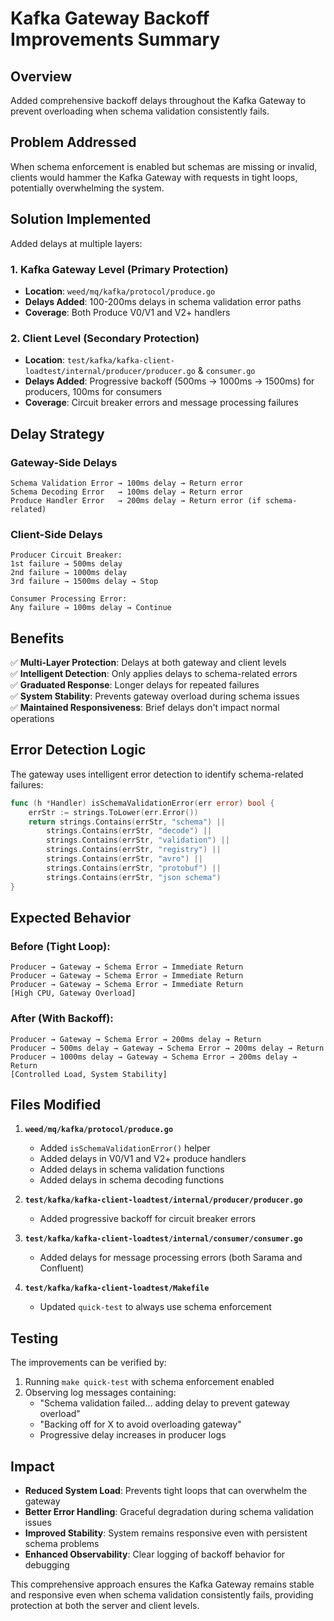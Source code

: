 # Kafka Gateway Backoff Improvements Summary

## Overview
Added comprehensive backoff delays throughout the Kafka Gateway to prevent overloading when schema validation consistently fails.

## Problem Addressed
When schema enforcement is enabled but schemas are missing or invalid, clients would hammer the Kafka Gateway with requests in tight loops, potentially overwhelming the system.

## Solution Implemented
Added delays at multiple layers:

### 1. **Kafka Gateway Level** (Primary Protection)
- **Location**: `weed/mq/kafka/protocol/produce.go`
- **Delays Added**: 100-200ms delays in schema validation error paths
- **Coverage**: Both Produce V0/V1 and V2+ handlers

### 2. **Client Level** (Secondary Protection)
- **Location**: `test/kafka/kafka-client-loadtest/internal/producer/producer.go` & `consumer.go`
- **Delays Added**: Progressive backoff (500ms → 1000ms → 1500ms) for producers, 100ms for consumers
- **Coverage**: Circuit breaker errors and message processing failures

## Delay Strategy

### Gateway-Side Delays
```
Schema Validation Error → 100ms delay → Return error
Schema Decoding Error   → 100ms delay → Return error  
Produce Handler Error   → 200ms delay → Return error (if schema-related)
```

### Client-Side Delays
```
Producer Circuit Breaker:
1st failure → 500ms delay
2nd failure → 1000ms delay  
3rd failure → 1500ms delay → Stop

Consumer Processing Error:
Any failure → 100ms delay → Continue
```

## Benefits

✅ **Multi-Layer Protection**: Delays at both gateway and client levels  
✅ **Intelligent Detection**: Only applies delays to schema-related errors  
✅ **Graduated Response**: Longer delays for repeated failures  
✅ **System Stability**: Prevents gateway overload during schema issues  
✅ **Maintained Responsiveness**: Brief delays don't impact normal operations  

## Error Detection Logic

The gateway uses intelligent error detection to identify schema-related failures:

```go
func (h *Handler) isSchemaValidationError(err error) bool {
    errStr := strings.ToLower(err.Error())
    return strings.Contains(errStr, "schema") ||
        strings.Contains(errStr, "decode") ||
        strings.Contains(errStr, "validation") ||
        strings.Contains(errStr, "registry") ||
        strings.Contains(errStr, "avro") ||
        strings.Contains(errStr, "protobuf") ||
        strings.Contains(errStr, "json schema")
}
```

## Expected Behavior

### Before (Tight Loop):
```
Producer → Gateway → Schema Error → Immediate Return
Producer → Gateway → Schema Error → Immediate Return  
Producer → Gateway → Schema Error → Immediate Return
[High CPU, Gateway Overload]
```

### After (With Backoff):
```
Producer → Gateway → Schema Error → 200ms delay → Return
Producer → 500ms delay → Gateway → Schema Error → 200ms delay → Return
Producer → 1000ms delay → Gateway → Schema Error → 200ms delay → Return
[Controlled Load, System Stability]
```

## Files Modified

1. **`weed/mq/kafka/protocol/produce.go`**
   - Added `isSchemaValidationError()` helper
   - Added delays in V0/V1 and V2+ produce handlers
   - Added delays in schema validation functions
   - Added delays in schema decoding functions

2. **`test/kafka/kafka-client-loadtest/internal/producer/producer.go`**
   - Added progressive backoff for circuit breaker errors

3. **`test/kafka/kafka-client-loadtest/internal/consumer/consumer.go`**
   - Added delays for message processing errors (both Sarama and Confluent)

4. **`test/kafka/kafka-client-loadtest/Makefile`**
   - Updated `quick-test` to always use schema enforcement

## Testing

The improvements can be verified by:

1. Running `make quick-test` with schema enforcement enabled
2. Observing log messages containing:
   - "Schema validation failed... adding delay to prevent gateway overload"
   - "Backing off for X to avoid overloading gateway"
   - Progressive delay increases in producer logs

## Impact

- **Reduced System Load**: Prevents tight loops that can overwhelm the gateway
- **Better Error Handling**: Graceful degradation during schema validation issues  
- **Improved Stability**: System remains responsive even with persistent schema problems
- **Enhanced Observability**: Clear logging of backoff behavior for debugging

This comprehensive approach ensures the Kafka Gateway remains stable and responsive even when schema validation consistently fails, providing protection at both the server and client levels.


